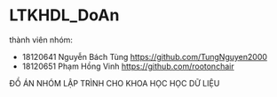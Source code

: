 # LTKHDL_DoAn
thành viên nhóm:
- 18120641 Nguyễn Bách Tùng https://github.com/TungNguyen2000
- 18120651 Phạm Hồng Vinh https://github.com/rootonchair

ĐỒ ÁN NHÓM LẬP TRÌNH CHO KHOA HỌC HỌC DỮ LIỆU
